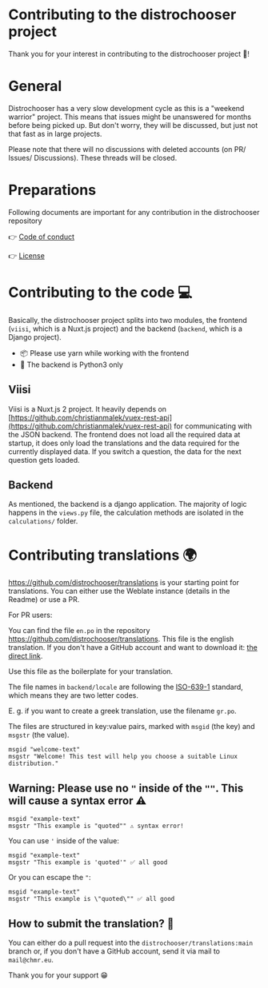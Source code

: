 # Contributing to the distrochooser project

Thank you for your interest in contributing to the distrochooser project 🎉!

# General

Distrochooser has a very slow development cycle as this is a "weekend warrior" project. This means that issues might be unanswered for months before being picked up. But don't worry, they will be discussed, but just not that fast as in large projects. 

Please note that there will no discussions with deleted accounts (on PR/ Issues/ Discussions). These threads will be closed.

# Preparations

Following documents are important for any contribution in the distrochooser repository

👉 [Code of conduct](https://github.com/distrochooser/distrochooser/blob/master/CODE_OF_CONDUCT.md)

👉 [License](https://github.com/distrochooser/distrochooser/blob/master/LICENSE)

# Contributing to the code 💻

Basically, the distrochooser project splits into two modules, the frontend (`viisi`, which is a Nuxt.js project) and the backend (`backend`, which is a Django project). 

- 📦 Please use yarn while working with the frontend
- 🐍 The backend is Python3 only

## Viisi

Viisi is a Nuxt.js 2 project. It heavily depends on [https://github.com/christianmalek/vuex-rest-api](https://github.com/christianmalek/vuex-rest-api) for communicating with the JSON backend. The frontend does not load all the required data at startup, it does only load the translations and the data required for the currently displayed data. If you switch a question, the data for the next question gets loaded.

## Backend

As mentioned, the backend is a django application. The majority of logic happens in the `views.py` file, the calculation methods are isolated in the `calculations/` folder.

# Contributing translations 🌍

https://github.com/distrochooser/translations is your starting point for translations. You can either use the Weblate instance (details in the Readme) or use a PR.

For PR users:

You can find the file `en.po` in the repository https://github.com/distrochooser/translations. This file is the english translation. If you don't have a GitHub account and want to download it: [the direct link](https://raw.githubusercontent.com/distrochooser/translations/main/en.po).

Use this file as the boilerplate for your translation.

The file names in `backend/locale` are following the [ISO-639-1](https://en.wikipedia.org/wiki/List_of_ISO_639-1_codes) standard, which means they are two letter codes.

E. g. if you want to create a greek translation, use the filename `gr.po`.

The files are structured in key:value pairs, marked  with `msgid` (the key) and `msgstr` (the value).

```
msgid "welcome-text"
msgstr "Welcome! This test will help you choose a suitable Linux distribution."
```

## Warning: Please use no `"` inside of the `""`. This will cause a syntax error ⚠ 

```
msgid "example-text"
msgstr "This example is "quoted"" ⚠ syntax error!
```
You can use `'` inside of the value:
```
msgid "example-text"
msgstr "This example is 'quoted'" ✅ all good
```
Or you can escape the `"`:
```
msgid "example-text"
msgstr "This example is \"quoted\"" ✅ all good
```

## How to submit the translation? 📮

You can either do a pull request into the `distrochooser/translations:main` branch or, if you don't have a GitHub account, send it via mail to `mail@chmr.eu`.


Thank you for your support 😁

